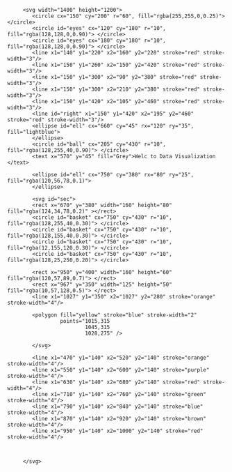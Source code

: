 <!DOCTYPE html>
<html>
 <head>
   <meta http-equiv="Content-Type" content="text/html;charset=utf-8">
   <title>Hello World</title>
   <script src="https://d3js.org/d3.v4.min.js"></script>
   <link href="style.css" rel="stylesheet">
 </head>
 <body>
   <div id="container" style="width:100%;">                                   
      <div id="left" "> 
         
         <svg width="1400" height="1200"> 
            <circle cx="150" cy="200" r="60", fill="rgba(255,255,0,0.25)"> </circle>
            <circle id="eyes" cx="120" cy="180" r="10", fill="rgba(128,128,0,0.90)"> </circle>
            <circle id="eyes" cx="180" cy="180" r="10", fill="rgba(128,128,0,0.90)"> </circle>
            <line x1="140" y1="220" x2="160" y2="220" stroke="red" stroke-width="3"/>
            <line x1="150" y1="260" x2="150" y2="420" stroke="red" stroke-width="3"/>
            <line x1="150" y1="300" x2="90" y2="380" stroke="red" stroke-width="3"/>
            <line x1="150" y1="300" x2="210" y2="380" stroke="red" stroke-width="3"/>
            <line x1="150" y1="420" x2="105" y2="460" stroke="red" stroke-width="3"/>
            <line id="right" x1="150" y1="420" x2="195" y2="460" stroke="red" stroke-width="3"/>
            <ellipse id="ell" cx="660" cy="45" rx="120" ry="35", fill="lightblue">
            </ellipse>
            <circle id="ball" cx="205" cy="430" r="10", fill="rgba(128,255,40,0.90)"> </circle>
            <text x="570" y="45" fill="Grey">Welc to Data Visualization </text>
            
            <ellipse id="ell" cx="750" cy="380" rx="80" ry="25", fill="rgba(120,56,78,0.1)">
            </ellipse>
            
            <svg id="sec">
            <rect x="670" y="380" width="160" height="80" fill="rgba(124,34,78,0.2)" ></rect>
            <circle id="basket" cx="750" cy="430" r="10", fill="rgba(128,255,40,0.30)"> </circle>
            <circle id="basket" cx="750" cy="430" r="10", fill="rgba(128,155,40,0.30)"> </circle>
            <circle id="basket" cx="750" cy="430" r="10", fill="rgba(12,155,120,0.30)"> </circle>
            <circle id="basket" cx="750" cy="430" r="10", fill="rgba(128,25,250,0.20)"> </circle>

            <rect x="950" y="400" width="160" height="60" fill="rgba(120,57,89,0.7)"> </rect>
            <rect x="967" y="350" width="125" height="50" fill="rgba(10,57,128,0.5)"> </rect>
            <line x1="1027" y1="350" x2="1027" y2="280" stroke="orange" stroke-width="4"/>
            
            <polygon fill="yellow" stroke="blue" stroke-width="2" 
                     points="1015,315
                             1045,315
                             1028,275" />
            
            </svg>

            <line x1="470" y1="140" x2="520" y2="140" stroke="orange" stroke-width="4"/>
            <line x1="550" y1="140" x2="600" y2="140" stroke="purple" stroke-width="4"/>
            <line x1="630" y1="140" x2="680" y2="140" stroke="red" stroke-width="4"/>
            <line x1="710" y1="140" x2="760" y2="140" stroke="green" stroke-width="4"/>
            <line x1="790" y1="140" x2="840" y2="140" stroke="blue" stroke-width="4"/>
            <line x1="870" y1="140" x2="920" y2="140" stroke="brown" stroke-width="4"/>
            <line x1="950" y1="140" x2="1000" y2="140" stroke="red" stroke-width="4"/>



         </svg>
            
      
                         
   </div>

   <script type="text/javascript">


             var kick= d3.select("#right")
                           .transition()
                           .duration(2500)
                           .delay(750)
                           .attr("x2", 205)
                           .attr("y2", 430)
                           .transition()
                           .attr("x2", 195)
                           .attr("y2", 460)

            var rendered=d3.select("#ball")
                           .transition()
                           .duration(3500)
                           .delay(1500)
                           .attr("cx", 730)
                           .attr("cy", 150)
                           .transition()
                           .duration(3500)
                           .attr("cx", 750)
                           .attr("cy", 430)

            var circle= d3.select("#sec")
                          .selectAll("circle")
                          .data([10,30,5,40,3,20,10,2,6,13,25,17,3,5,19]) ;
               var newcir=circle.enter().append("circle");
                          newcir.attr("cx", 750 ) 
                          .attr("cy", 430) 
                          .attr("r", 10)
                          .attr("fill", function (d, i) { 
                          var col ;
                          if (d<10) { col="green"} 
                          else if (d < 20) { col="steelblue"}
                          else if (d<30) { col="red" }
                          else col="orange"
                          return col ;    }) 
                       

                    var allcir=d3.select("#sec")
                          .selectAll("circle")
                          .transition()
                          .duration(17500)
                          .delay(7500)
                          .attr("cx",function(d) {return d* 41 ;} ) 
                          .attr("cy", function(d) { return Math.random() * 200 ; }) 
                          .attr("r", function (d) { return d + 5 ; }) 

                  var poly=d3.select("#sec")
                              .selectAll("polygon")
                              .transition()
                              .duration(2500)
                              .attr("transform", function (d) { return "rotate(-40, 600, 500)" ; })  

                  var eyes=d3.selectAll("#eyes")
                              .transition()
                              .duration(2500)
                              .delay(7500)
                              .attr("r", 15)
                              .attr("fill", "steelblue")
                              .transition()
                              .duration(2500)
                              .attr("r",10)
                              .attr("fill","red")
                              .transition()
                              .duration(2500)
                              .attr("r", 15)
                              .attr("fill", "blue")
                              .transition()
                              .duration(2500)
                              .attr("r",10)
                              .attr("fill","red")

                              
                            
                              
                  

     
                                    
                            
                           
                           
   </script>
 </body>
</html>
